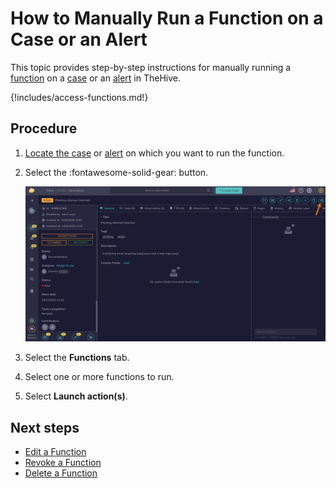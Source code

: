 # How to Manually Run a Function on a Case or an Alert

This topic provides step-by-step instructions for manually running a [function](about-functions.md) on a [case](../../../analyst-corner/cases/about-cases.md) or an [alert](../../../analyst-corner/alerts/about-alerts.md) in TheHive.

{!includes/access-functions.md!}

<h2>Procedure</h2>

1. [Locate the case](../../../analyst-corner/cases/search-for-cases/find-a-case.md) or [alert](../../../analyst-corner/alerts/search-for-alerts/find-an-alert.md) on which you want to run the function.

2. Select the :fontawesome-solid-gear: button.

    ![Responders button](/thehive/images/user-guides/organization/configure-organization/manage-functions/responders-button.png)

3. Select the **Functions** tab.

4. Select one or more functions to run.

5. Select **Launch action(s)**.

<h2>Next steps</h2>

* [Edit a Function](edit-a-function.md)
* [Revoke a Function](revoke-a-function.md)
* [Delete a Function](delete-a-function.md)